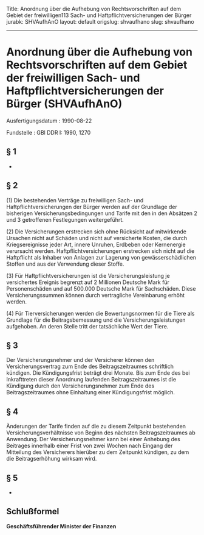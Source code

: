 Title: Anordnung über die Aufhebung von Rechtsvorschriften auf dem Gebiet der freiwilligen113
  Sach- und Haftpflichtversicherungen der Bürger
jurabk: SHVAufhAnO
layout: default
origslug: shvaufhano
slug: shvaufhano

---

# Anordnung über die Aufhebung von Rechtsvorschriften auf dem Gebiet der freiwilligen Sach- und Haftpflichtversicherungen der Bürger (SHVAufhAnO)

Ausfertigungsdatum
:   1990-08-22

Fundstelle
:   GBl DDR I: 1990, 1270



## § 1

-


## § 2

(1) Die bestehenden Verträge zu freiwilligen Sach- und
Haftpflichtversicherungen der Bürger werden auf der Grundlage der
bisherigen Versicherungsbedingungen und Tarife mit den in den Absätzen
2 und 3 getroffenen Festlegungen weitergeführt.

(2) Die Versicherungen erstrecken sich ohne Rücksicht auf mitwirkende
Ursachen nicht auf Schäden und nicht auf versicherte Kosten, die durch
Kriegsereignisse jeder Art, innere Unruhen, Erdbeben oder Kernenergie
verursacht werden. Haftpflichtversicherungen erstrecken sich nicht auf
die Haftpflicht als Inhaber von Anlagen zur Lagerung von
gewässerschädlichen Stoffen und aus der Verwendung dieser Stoffe.

(3) Für Haftpflichtversicherungen ist die Versicherungsleistung je
versichertes Ereignis begrenzt auf 2 Millionen Deutsche Mark für
Personenschäden und auf 500.000 Deutsche Mark für Sachschäden. Diese
Versicherungssummen können durch vertragliche Vereinbarung erhöht
werden.

(4) Für Tierversicherungen werden die Bewertungsnormen für die Tiere
als Grundlage für die Beitragsbemessung und die
Versicherungsleistungen aufgehoben. An deren Stelle tritt der
tatsächliche Wert der Tiere.


## § 3

Der Versicherungsnehmer und der Versicherer können den
Versicherungsvertrag zum Ende des Beitragszeitraumes schriftlich
kündigen. Die Kündigungsfrist beträgt drei Monate. Bis zum Ende des
bei Inkrafttreten dieser Anordnung laufenden Beitragszeitraumes ist
die Kündigung durch den Versicherungsnehmer zum Ende des
Beitragszeitraumes ohne Einhaltung einer Kündigungsfrist möglich.


## § 4

Änderungen der Tarife finden auf die zu diesem Zeitpunkt bestehenden
Versicherungsverhältnisse von Beginn des nächsten Beitragszeitraumes
ab Anwendung. Der Versicherungsnehmer kann bei einer Anhebung des
Beitrages innerhalb einer Frist von zwei Wochen nach Eingang der
Mitteilung des Versicherers hierüber zu dem Zeitpunkt kündigen, zu dem
die Beitragserhöhung wirksam wird.


## § 5

-


## Schlußformel

**Geschäftsführender Minister der Finanzen**

